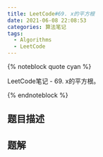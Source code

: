 ```yaml
---
title: LeetCode#69. x的平方根
date: 2021-06-08 22:08:53
categories: 算法笔记
tags:
  - Algorithms
  - LeetCode
---
```


{% noteblock quote cyan %}

LeetCode笔记 - 69. x的平方根。

{% endnoteblock %}

<!-- more -->

## 题目描述

## 题解

